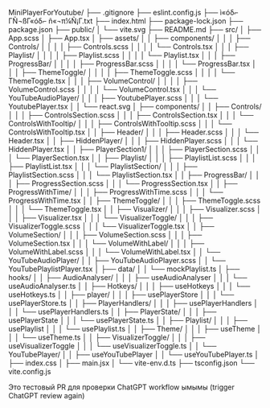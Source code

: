MiniPlayerForYoutube/
├── .gitignore
├── eslint.config.js
├── ì«óδ⌐ ΓÑ¬ßΓ«óδ⌐ ñ«¬π¼Ñ¡Γ.txt
├── index.html
├── package-lock.json
├── package.json
├── public/
│ └── vite.svg
├── README.md
├── src/
│ ├── App.scss
│ ├── App.tsx
│ ├── assets/
│ │ ├── components/
│ │ │ ├── Controls/
│ │ │ │ ├── Controls.scss
│ │ │ │ └── Controls.tsx
│ │ │ ├── Playlist/
│ │ │ │ ├── Playlist.scss
│ │ │ │ └── Playlist.tsx
│ │ │ ├── ProgressBar/
│ │ │ │ ├── ProgressBar.scss
│ │ │ │ └── ProgressBar.tsx
│ │ │ ├── ThemeToggle/
│ │ │ │ ├── ThemeToggle.scss
│ │ │ │ └── ThemeToggle.tsx
│ │ │ ├── VolumeControl/
│ │ │ │ ├── VolumeControl.scss
│ │ │ │ └── VolumeControl.tsx
│ │ │ └── YouTubeAudioPlayer/
│ │ │ ├── YoutubePlayer.scss
│ │ │ └── YoutubePlayer.tsx
│ │ └── react.svg
│ ├── components/
│ │ ├── Controls/
│ │ │ ├── ControlsSection.scss
│ │ │ ├── ControlsSection.tsx
│ │ │ └── ControlsWithTooltip/
│ │ │ ├── ControlsWithTooltip.scss
│ │ │ └── ControlsWithTooltip.tsx
│ │ ├── Header/
│ │ │ ├── Header.scss
│ │ │ └── Header.tsx
│ │ ├── HiddenPlayer/
│ │ │ ├── HiddenPlayer.scss
│ │ │ └── HiddenPlayer.tsx
│ │ ├── PlayerSection1/
│ │ │ ├── PlayerSection.scss
│ │ │ └── PlayerSection.tsx
│ │ ├── Playlist/
│ │ │ ├── PlaylistList.scss
│ │ │ ├── PlaylistList.tsx
│ │ │ └── PlaylistSection/
│ │ │ ├── PlaylistSection.scss
│ │ │ └── PlaylistSection.tsx
│ │ ├── ProgressBar/
│ │ │ ├── ProgressSection.scss
│ │ │ └── ProgressSection.tsx
│ │ ├── ProgressWithTime/
│ │ │ ├── ProgressWithTime.scss
│ │ │ └── ProgressWithTime.tsx
│ │ ├── ThemeToggle/
│ │ │ ├── ThemeToggle.scss
│ │ │ └── ThemeToggle.tsx
│ │ ├── Visualizer/
│ │ │ ├── Visualizer.scss
│ │ │ ├── Visualizer.tsx
│ │ │ └── VisualizerToggle/
│ │ │ ├── VisualizerToggle.scss
│ │ │ └── VisualizerToggle.tsx
│ │ ├── VolumeSection/
│ │ │ ├── VolumeSection.scss
│ │ │ ├── VolumeSection.tsx
│ │ │ └── VolumeWithLabel/
│ │ │ ├── VolumeWithLabel.scss
│ │ │ └── VolumeWithLabel.tsx
│ │ └── YouTubeAudioPlayer/
│ │ ├── YouTubeAudioPlayer.scss
│ │ └── YouTubePlaylistPlayer.tsx
│ ├── data/
│ │ └── mockPlaylist.ts
│ ├── hooks/
│ │ ├── AudioAnalyser/
│ │ │ ├── useAudioAnalyser
│ │ │ └── useAudioAnalyser.ts
│ │ ├── Hotkeys/
│ │ │ ├── useHotkeys
│ │ │ └── useHotkeys.ts
│ │ ├── player/
│ │ │ ├── usePlayerStore
│ │ │ └── usePlayerStore.ts
│ │ ├── PlayerHandlers/
│ │ │ ├── usePlayerHandlers
│ │ │ └── usePlayerHandlers.ts
│ │ ├── PlayerState/
│ │ │ ├── usePlayerState
│ │ │ └── usePlayerState.ts
│ │ ├── Playlist/
│ │ │ ├── usePlaylist
│ │ │ └── usePlaylist.ts
│ │ ├── Theme/
│ │ │ ├── useTheme
│ │ │ └── useTheme.ts
│ │ ├── VisualizerToggle/
│ │ │ ├── useVisualizerToggle
│ │ │ └── useVisualizerToggle.ts
│ │ └── YouTubePlayer/
│ │ ├── useYouTubePlayer
│ │ └── useYouTubePlayer.ts
│ ├── index.css
│ ├── main.jsx
│ └── vite-env.d.ts
├── tsconfig.json
└── vite.config.js

Это тестовый PR для проверки ChatGPT workflow ымымы
(trigger ChatGPT review again)

